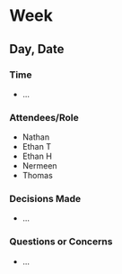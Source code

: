 # Week #

## Day, Date
### Time
- ...
### Attendees/Role
- Nathan
- Ethan T
- Ethan H
- Nermeen
- Thomas
### Decisions Made
- ...
### Questions or Concerns
- ...